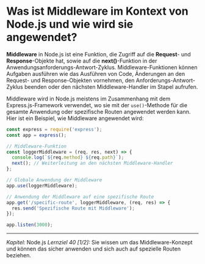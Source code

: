 # Was ist Middleware im Kontext von Node.js und wie wird sie angewendet?

**Middleware** in Node.js ist eine Funktion, die Zugriff auf die **Request**- und **Response**-Objekte hat, sowie auf die **next()**-Funktion in der Anwendungsanforderungs-Antwort-Zyklus. Middleware-Funktionen können Aufgaben ausführen wie das Ausführen von Code, Änderungen an den Request- und Response-Objekten vornehmen, den Anforderungs-Antwort-Zyklus beenden oder den nächsten Middleware-Handler im Stapel aufrufen.

Middleware wird in Node.js meistens im Zusammenhang mit dem Express.js-Framework verwendet, wo sie mit der `use()`-Methode für die gesamte Anwendung oder spezifische Routen angewendet werden kann. Hier ist ein Beispiel, wie Middleware angewendet wird:

```javascript
const express = require('express');
const app = express();

// Middleware-Funktion
const loggerMiddleware = (req, res, next) => {
  console.log(`${req.method} ${req.path}`);
  next(); // Weiterleitung an den nächsten Middleware-Handler
};

// Globale Anwendung der Middleware
app.use(loggerMiddleware);

// Anwendung der Middleware auf eine spezifische Route
app.get('/specific-route', loggerMiddleware, (req, res) => {
  res.send('Spezifische Route mit Middleware');
});

app.listen(3000);
```

---

_Kapitel:_ Node.js
_Lernziel 40 \[1/2\]:_ Sie wissen um das Middleware-Konzept und können das sicher anwenden und sich auch auf spezielle Routen beziehen.
